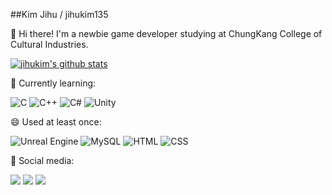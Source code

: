 ##Kim Jihu / jihukim135


👋 Hi there! I'm a newbie game developer studying at ChungKang College of Cultural Industries.


[![jihukim's github stats](https://github-readme-stats.vercel.app/api?username=jihukim135&count_private=true&show_icons=true&hide_border=true)](https://github.com/anuraghazra/github-readme-stats)

🌱 Currently learning:


![C](https://img.shields.io/badge/C-A8B9CC?style=for-the-badge&logo=C&logoColor=black) ![C++](https://img.shields.io/badge/C++-00599C?style=for-the-badge&logo=cplusplus&logoColor=) ![C#](https://img.shields.io/badge/C_Sharp-239120?style=for-the-badge&logo=CSharp&logoColor=white) ![Unity](https://img.shields.io/badge/Unity-FFFFFF?style=for-the-badge&logo=Unity&logoColor=black)


😄 Used at least once:


![Unreal Engine](https://img.shields.io/badge/Unreal_Engine-0E1128?style=for-the-badge&logo=UnrealEngine&logoColor=white) ![MySQL](https://img.shields.io/badge/MySQL-4479A1F?style=for-the-badge&logo=MySQL&logoColor=black) ![HTML](https://img.shields.io/badge/HTML-E34F26?style=for-the-badge&logo=HTML5&logoColor=white) ![CSS](https://img.shields.io/badge/CSS-1572B6?style=for-the-badge&logo=CSS3&logoColor=white) 


💬 Social media:


 <a href="https://github.com/jihukim135" target="_blank"><img src="https://img.shields.io/badge/Github-181717?style=flat-square&logo=Github&logoColor=white"/></a>
 <a href="https://twitter.com/CK21_JH" target="_blank"><img src="https://img.shields.io/badge/Twitter-1DA1F2?style=flat-square&logo=Twitter&logoColor=white"/></a>
  <a href="https://jihukim135.github.io/" target="_blank"><img src="https://img.shields.io/badge/Blog-00A98f?style=flat-square&logoColor=white"/></a>
